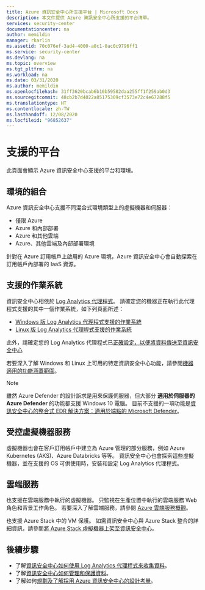 ```yaml
---
title: Azure 資訊安全中心所支援平台 | Microsoft Docs
description: 本文件提供 Azure 資訊安全中心所支援的平台清單。
services: security-center
documentationcenter: na
author: memildin
manager: rkarlin
ms.assetid: 70c076ef-3ad4-4000-a0c1-0ac0c9796ff1
ms.service: security-center
ms.devlang: na
ms.topic: overview
ms.tgt_pltfrm: na
ms.workload: na
ms.date: 03/31/2020
ms.author: memildin
ms.openlocfilehash: 31ff3620bcab6b10b59582daa255ff1f259ab0d3
ms.sourcegitcommit: 48cb2b7d4022a85175309cf3573e72c4e67288f5
ms.translationtype: HT
ms.contentlocale: zh-TW
ms.lasthandoff: 12/08/2020
ms.locfileid: "96852637"
---
```

# <a name="supported-platforms"></a>支援的平台 

此頁面會顯示 Azure 資訊安全中心支援的平台和環境。

## <a name="combinations-of-environments"></a>環境的組合 <a name="vm-server"></a>

Azure 資訊安全中心支援不同混合式環境類型上的虛擬機器和伺服器：

* 僅限 Azure
* Azure 和內部部署
* Azure 和其他雲端
* Azure、其他雲端及內部部署環境

針對在 Azure 訂用帳戶上啟用的 Azure 環境，Azure 資訊安全中心會自動探索在訂用帳戶內部署的 IaaS 資源。

## <a name="supported-operating-systems"></a>支援的作業系統

資訊安全中心相依於 [Log Analytics 代理程式](../azure-monitor/platform/agents-overview.md#log-analytics-agent)。 請確定您的機器正在執行此代理程式支援的其中一個作業系統，如下列頁面所述：

* [Windows 版 Log Analytics 代理程式支援的作業系統](../azure-monitor/platform/agents-overview.md#supported-operating-systems)
* [Linux 版 Log Analytics 代理程式支援的作業系統](../azure-monitor/platform/agents-overview.md#supported-operating-systems)

此外，請確定您的 Log Analytics 代理程式已[正確設定，以便將資料傳送至資訊安全中心](security-center-enable-data-collection.md#manual-agent)

若要深入了解 Windows 和 Linux 上可用的特定資訊安全中心功能，請參閱[機器適用的功能涵蓋範圍](security-center-services.md)。

> [!NOTE]
> 雖然 Azure Defender 的設計訴求是用來保護伺服器，但大部分 **適用於伺服器的 Azure Defender** 的功能都支援 Windows 10 電腦。 目前不支援的一項功能是[資訊安全中心的整合式 EDR 解決方案：適用於端點的 Microsoft Defender](security-center-wdatp.md)。

## <a name="managed-virtual-machine-services"></a>受控虛擬機器服務 <a name="virtual-machine"></a>

虛擬機器也會在客戶訂用帳戶中建立為 Azure 管理的部分服務，例如 Azure Kubernetes (AKS)、Azure Databricks 等等。 資訊安全中心也會探索這些虛擬機器，並在支援的 OS 可供使用時，安裝和設定 Log Analytics 代理程式。

## <a name="cloud-services"></a>雲端服務 <a name="cloud-services"></a>

也支援在雲端服務中執行的虛擬機器。 只監視在生產位置中執行的雲端服務 Web 角色和背景工作角色。 若要深入了解雲端服務，請參閱 [Azure 雲端服務概觀](../cloud-services/cloud-services-choose-me.md)。

也支援 Azure Stack 中的 VM 保護。 如需資訊安全中心與 Azure Stack 整合的詳細資訊，請參閱[將 Azure Stack 虛擬機器上架至資訊安全中心](quickstart-onboard-machines.md)。 

## <a name="next-steps"></a>後續步驟

- 了解[資訊安全中心如何使用 Log Analytics 代理程式來收集資料](security-center-enable-data-collection.md)。
- 了解[資訊安全中心如何管理和保護資料](security-center-data-security.md)。
- 了解如何[規劃及了解採用 Azure 資訊安全中心的設計考量](security-center-planning-and-operations-guide.md)。